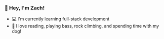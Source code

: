### 👋 Hey, I'm Zach!

- 💻 I'm currently learning full-stack development
- 🎸 I love reading, playing bass, rock climbing, and spending time with my dog!

<!--### 📲 How to reach me --->

[website]: https://boemer.dev
[linkedin]: https://linkedin.com/in/zachary-boemer/
